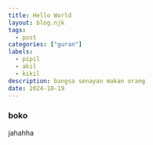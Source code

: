 ```yaml
---
title: Hello World
layout: blog.njk
tags:
  - post
categories: ["guran"]
labels:
  - pipil
  - akil
  - kikil
description: bangsa senayan makan orang
date: 2024-10-19
---
```

### boko
jahahha
